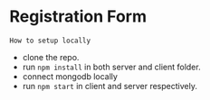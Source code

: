 # Registration Form

`How to setup locally`
- clone the repo.
- run `npm install` in both server and client folder.
- connect mongodb locally 
- run `npm start` in client and server respectively.
